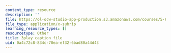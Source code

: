 ```yaml
---
content_type: resource
description: ''
file: https://ol-ocw-studio-app-production.s3.amazonaws.com/courses/5-61-physical-chemistry-fall-2017/0a4c72c8834c70eaef326bad80a44d43_XxRjzphItU0.srt
file_type: application/x-subrip
learning_resource_types: []
resourcetype: Other
title: 3play caption file
uid: 0a4c72c8-834c-70ea-ef32-6bad80a44d43
---
```

